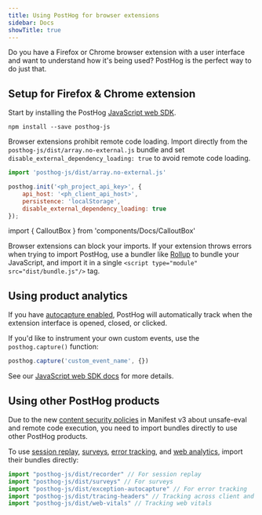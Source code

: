 ```yaml
---
title: Using PostHog for browser extensions
sidebar: Docs
showTitle: true
---
```


Do you have a Firefox or Chrome browser extension with a user interface and want to understand how it's being used? PostHog is the perfect way to do just that.

## Setup for Firefox & Chrome extension

Start by installing the PostHog [JavaScript web SDK](/docs/libraries/js).
```shell
npm install --save posthog-js
```

Browser extensions prohibit remote code loading. Import directly from the `posthog-js/dist/array.no-external.js` bundle and set `disable_external_dependency_loading: true` to avoid remote code loading.

```js
import 'posthog-js/dist/array.no-external.js'

posthog.init('<ph_project_api_key>', {
    api_host: '<ph_client_api_host>',
    persistence: 'localStorage',
    disable_external_dependency_loading: true
});
```

import { CalloutBox } from 'components/Docs/CalloutBox'

<CalloutBox icon="IconInfo" title="Bundling">

Browser extensions can block your imports. If your extension throws errors when trying to import PostHog, use a bundler like [Rollup](https://rollupjs.org/) to bundle your JavaScript, and import it in a single `<script type="module" src="dist/bundle.js"/>` tag.

</CalloutBox>

## Using product analytics

If you have [autocapture enabled](/docs/product-analytics/autocapture), PostHog will automatically track when the extension interface is opened, closed, or clicked.

If you'd like to instrument your own custom events, use the `posthog.capture()` function:

```js
posthog.capture('custom_event_name', {})
```

See our [JavaScript web SDK docs](/docs/integrate/client/js) for more details.

## Using other PostHog products

Due to the new [content security policies](https://developer.chrome.com/docs/extensions/develop/migrate/improve-security) in Manifest v3 about unsafe-eval and remote code execution, you need to import bundles directly to use other PostHog products.

To use [session replay](/docs/session-replay), [surveys](/docs/surveys), [error tracking](/docs/error-tracking), and [web analytics](/docs/web-analytics), import their bundles directly:

```js
import "posthog-js/dist/recorder" // For session replay
import "posthog-js/dist/surveys" // For surveys
import "posthog-js/dist/exception-autocapture" // For error tracking
import "posthog-js/dist/tracing-headers" // Tracking across client and server
import "posthog-js/dist/web-vitals" // Tracking web vitals
```